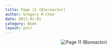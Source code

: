 ```yaml
---
title: Page 11 (Bioreactor)
author: Gregory M Chen
date: 0011-01-01
category: Book
layout: post
---
```


<p style="text-align:center;"><img src="{{site.baseurl}}/assets/Graphics_v3.2/Page11_Bioreactor.png" alt="Page 11 (Bioreactor)" style="max-height: calc(100vh - 30px - 100px);"/></p>

